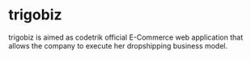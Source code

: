 # trigobiz
trigobiz is aimed as codetrik official E-Commerce web application that allows the company to execute her dropshipping business model.
